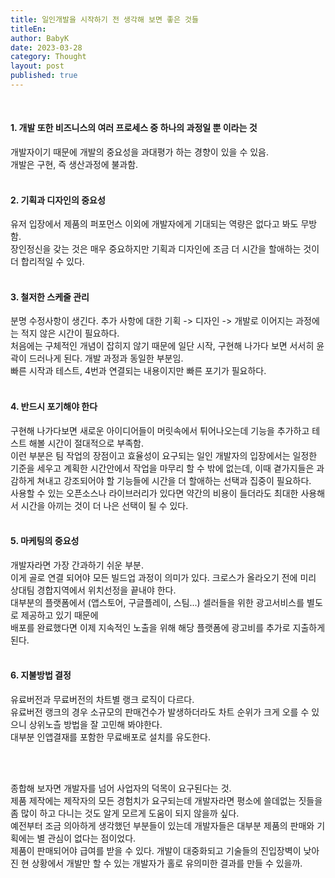 ```yaml
---
title: 일인개발을 시작하기 전 생각해 보면 좋은 것들
titleEn:
author: BabyK
date: 2023-03-28
category: Thought
layout: post
published: true
---
```

<br>

#### 1. 개발 또한 비즈니스의 여러 프로세스 중 하나의 과정일 뿐 이라는 것
   개발자이기 때문에 개발의 중요성을 과대평가 하는 경향이 있을 수 있음.  
   개발은 구현, 즉 생산과정에 불과함.  
<br>

#### 2. 기획과 디자인의 중요성  
   유저 입장에서 제품의 퍼포먼스 이외에 개발자에게 기대되는 역량은 없다고 봐도 무방함.  
   장인정신을 갖는 것은 매우 중요하지만 기획과 디자인에 조금 더 시간을 할애하는 것이 더 합리적일 수 있다.  
<br>

#### 3. 철저한 스케줄 관리  
   분명 수정사항이 생긴다. 추가 사항에 대한 기획 -> 디자인 -> 개발로 이어지는 과정에는 적지 않은 시간이 필요하다.  
   처음에는 구체적인 개념이 잡히지 않기 때문에 일단 시작, 구현해 나가다 보면 서서히 윤곽이 드러나게 된다. 개발 과정과 동일한 부분임.  
   빠른 시작과 테스트, 4번과 연결되는 내용이지만 빠른 포기가 필요하다.  
<br>

#### 4. 반드시 포기해야 한다  
   구현해 나가다보면 새로운 아이디어들이 머릿속에서 튀어나오는데 기능을 추가하고 테스트 해볼 시간이 절대적으로 부족함.  
   이런 부분은 팀 작업의 장점이고 효율성이 요구되는 일인 개발자의 입장에서는 일정한 기준을 세우고 계획한 시간안에서 작업을 마무리 할 수 밖에 없는데, 이때 곁가지들은 과감하게 쳐내고 강조되어야 할 기능들에 시간을 더 할애하는 선택과 집중이 필요하다.  
   사용할 수 있는 오픈소스나 라이브러리가 있다면 약간의 비용이 들더라도 최대한 사용해서 시간을 아끼는 것이 더 나은 선택이 될 수 있다.  
<br>

#### 5. 마케팅의 중요성   
   개발자라면 가장 간과하기 쉬운 부분.  
   이게 골로 연결 되어야 모든 빌드업 과정이 의미가 있다. 크로스가 올라오기 전에 미리 상대팀 경합지역에서 위치선정을 끝내야 한다.  
   대부분의 플랫폼에서 (앱스토어, 구글플레이, 스팀...) 셀러들을 위한 광고서비스를 별도로 제공하고 있기 때문에  
   배포를 완료했다면 이제 지속적인 노출을 위해 해당 플랫폼에 광고비를 추가로 지출하게 된다.  
<br>

#### 6. 지불방법 결정  
   유료버전과 무료버전의 차트별 랭크 로직이 다르다.  
   유료버전 랭크의 경우 소규모의 판매건수가 발생하더라도 차트 순위가 크게 오를 수 있으니 상위노츨 방법을 잘 고민해 봐야한다.  
   대부분 인앱결재를 포함한 무료배포로 설치를 유도한다.  

<br>
<br>

종합해 보자면 개발자를 넘어 사업자의 덕목이 요구된다는 것.  
제품 제작에는 제작자의 모든 경험치가 요구되는데 개발자라면 평소에 쓸데없는 짓들을 좀 많이 하고 다니는 것도 알게 모르게 도움이 되지 않을까 싶다.  
예전부터 조금 의아하게 생각했던 부분들이 있는데 개발자들은 대부분 제품의 판매와 기획에는 별 관심이 없다는 점이었다.  
제품이 판매되어야 급여를 받을 수 있다. 개발이 대중화되고 기술들의 진입장벽이 낮아진 현 상황에서 개발만 할 수 있는 개발자가 홀로 유의미한 결과를 만들 수 있을까.  
